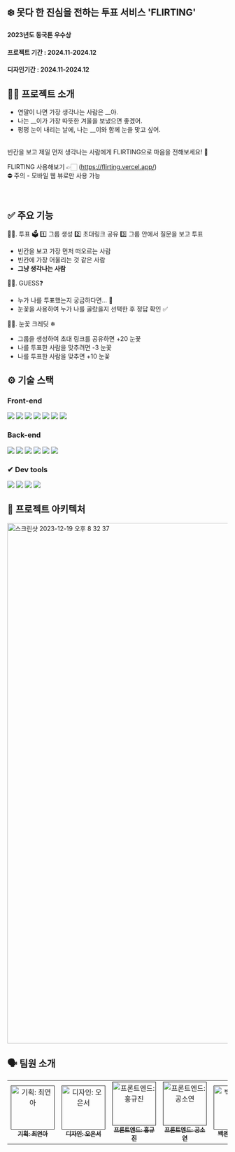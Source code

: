 ## ❄️ 못다 한 진심을 전하는 투표 서비스 'FLIRTING'
#### 2023년도 동국톤 우수상
#### 프로젝트 기간 : 2024.11-2024.12
#### 디자인기간 : 2024.11-2024.12


## 👋🏻 프로젝트 소개
- 연말이 나면 가장 생각나는 사람은 __야.
- 나는 __이가 가장 따뜻한 겨울을 보냈으면 좋겠어.
- 펑펑 눈이 내리는 날에, 나는 __이와 함께 눈을 맞고 싶어.
<br>
빈칸을 보고 제일 먼저 생각나는 사람에게 FLIRTING으로 마음을 전해보세요! 🎄
<br>

FLIRTING 사용해보기 👉🏻 (https://flirting.vercel.app/) <br/>
⛔️ 주의 - 모바일 웹 뷰로만 사용 가능

<br>

## ✅ 주요 기능
☝🏻. 투표 🗳️
  1️⃣ 그룹 생성
  2️⃣ 초대링크 공유
  3️⃣ 그룹 안에서 질문을 보고 투표
  - 빈칸을 보고 가장 먼저 떠오르는 사람
  - 빈칸에 가장 어울리는 것 같은 사람
  - **그냥 생각나는 사람**

✌🏻. GUESS❓
- 누가 나를 투표했는지 궁금하다면... 🤔
- 눈꽃을 사용하여 누가 나를 골랐을지 선택한 후 정답 확인 ✅
   
🤟🏻. 눈꽃 크레딧 ❄
- 그룹을 생성하여 초대 링크를 공유하면 +20 눈꽃
- 나를 투표한 사람을 맞추려면 -3 눈꽃
- 나를 투표한 사람을 맞추면 +10 눈꽃


## ⚙️ 기술 스택

### Front-end

<div>
<img src="https://img.shields.io/badge/Axios-5A29E4?style=for-the-badge&logo=Axios&logoColor=white"/>
<img src="https://img.shields.io/badge/React-61DAFB?style=for-the-badge&logo=React&logoColor=black"/>
<img src="https://img.shields.io/badge/Recoil-764ABC?style=for-the-badge&logo=Recoil&logoColor=white"/>
<img src="https://img.shields.io/badge/React Router-CA4245?style=for-the-badge&logo=React Router&logoColor=white"/>
<img src="https://img.shields.io/badge/Javascript-F7DF1E?style=for-the-badge&logo=Javascript&logoColor=black"/>
<img src="https://img.shields.io/badge/Vercel-000000?style=for-the-badge&logo=Vercel&logoColor=white">
<img src="https://img.shields.io/badge/react query 3.39.3-FF4154?style=for-the-badge&logo=reactquery&logoColor=white">
</div>

### Back-end
<div>
<img src="https://img.shields.io/badge/Spring Boot-6DB33F?style=for-the-badge&logo=SpringBoot&logoColor=white"/>
<img src="https://img.shields.io/badge/Gradle-02303A?style=for-the-badge&logo=Gradle&logoColor=white"/>
<img src="https://img.shields.io/badge/MySQL-4479A1?style=for-the-badge&logo=MySQL&logoColor=white"/>
<img src="https://img.shields.io/badge/Elasticsearch-005571?style=for-the-badge&logo=Elasticsearch&logoColor=white"/>
<img src="https://img.shields.io/badge/Amazon EC2-FF9900?style=for-the-badge&logo=AmazonEC2&logoColor=white"/>
<img src="https://img.shields.io/badge/Amazon RDS-527FFF?style=for-the-badge&logo=Amazon RDS&logoColor=white"/>
</div>

### ✔ Dev tools
<div>
<img src="https://img.shields.io/badge/Visual Studio Code-007ACC?style=for-the-badge&logo=Visual Studio Code&logoColor=white">
<img src="https://img.shields.io/badge/IntelliJ IDEA-000000?style=for-the-badge&logo=IntelliJ IDEA&logoColor=white"/>
<img src="https://img.shields.io/badge/Git-F05032?style=for-the-badge&logo=Git&logoColor=white"/>
<img src="https://img.shields.io/badge/GitHub-181717?style=for-the-badge&logo=GitHub&logoColor=white"/>
</div>

## 🔨 프로젝트 아키텍처

<img width="1187" alt="스크린샷 2023-12-19 오후 8 32 37" src="https://github.com/donggukthon/donggukthon_2023_1_B/assets/84651773/ef5f5bcd-3507-4e7d-9f2d-800994a1b7e4">
<br>

## 🗣 팀원 소개
<table>
  <tbody>
    <tr>
      <td align="center">
        <a href="">
          <img src="https://github.com/user-attachments/assets/7c7de03d-e3ac-4403-be66-32abeef77dfd" width="100px" alt="기획: 최연아"/><br />
          <sub><b>기획: 최연아</b></sub>
        </a><br />
      </td>
      <td align="center">
        <a href="">
          <img src="https://github.com/user-attachments/assets/d5a8a20b-ac7c-4b88-9d0d-ea374b2fd39b" width="100px" alt="디자인: 오은서"/><br />
          <sub><b>디자인: 오은서</b></sub>
        </a><br />
      </td>
      <td align="center">
        <a href="">
          <img src="https://github.com/user-attachments/assets/c42244cf-7b6c-495b-8c49-c638cbd151ee" width="100px" alt="프론트엔드: 홍규진"/><br />
          <sub><b>프론트엔드: 홍규진</b></sub>
        </a><br />
      </td>
      <td align="center">
        <a href="">
          <img src="https://github.com/user-attachments/assets/3d68ce6a-08d1-46dd-ad20-0caf2b7ebc74" width="100px" alt="프론트엔드: 공소연"/><br />
          <sub><b>프론트엔드: 공소연</b></sub>
        </a><br />
      </td>
      <td align="center">
        <a href="">
          <img src="https://github.com/user-attachments/assets/4dacfc99-8fbf-4591-a4ae-82653ae8e822" width="100px" alt="백엔드: 고나연"/><br />
          <sub><b>백엔드: 고나연</b></sub>
        </a><br />
      </td>
      <td align="center">
        <a href="">
          <img src="https://github.com/user-attachments/assets/f10834c7-7800-40e7-a821-e87d40b9c86b" width="100px" alt="백엔드: 김성준"/><br />
          <sub><b>백엔드: 김성준</b></sub>
        </a><br />
      </td>
    </tr>
  </tbody>
</table>


